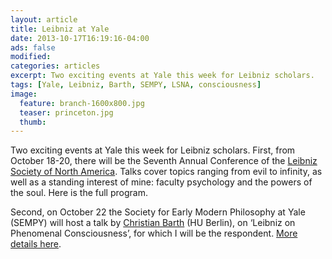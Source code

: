 ```yaml
---
layout: article
title: Leibniz at Yale
date: 2013-10-17T16:19:16-04:00
ads: false
modified:
categories: articles
excerpt: Two exciting events at Yale this week for Leibniz scholars.
tags: [Yale, Leibniz, Barth, SEMPY, LSNA, consciousness]
image:
  feature: branch-1600x800.jpg
  teaser: princeton.jpg
  thumb:
---
```


Two exciting events at Yale this week for Leibniz scholars. First, from October 18-20, there will be the Seventh Annual Conference of the [Leibniz Society of North America](http://www.gwleibniz.com/). Talks cover topics ranging from evil to infinity, as well as a standing interest of mine: faculty psychology and the powers of the soul. Here is the full program. 

Second, on October 22 the Society for Early Modern Philosophy at Yale (SEMPY) will host a talk by [Christian Barth](https://www.philosophie.hu-berlin.de/institut/lehrbereiche/theorie/mitarbeiter/barth) (HU Berlin), on ‘Leibniz on Phenomenal Consciousness’, for which I will be the respondent. [More details here](http://calendar.yale.edu/cal/philosophy/month/20131018/All/CAL-2c9cb3cd-3fcdb25c-0140-39f67991-00007587bedework@yale.edu/).